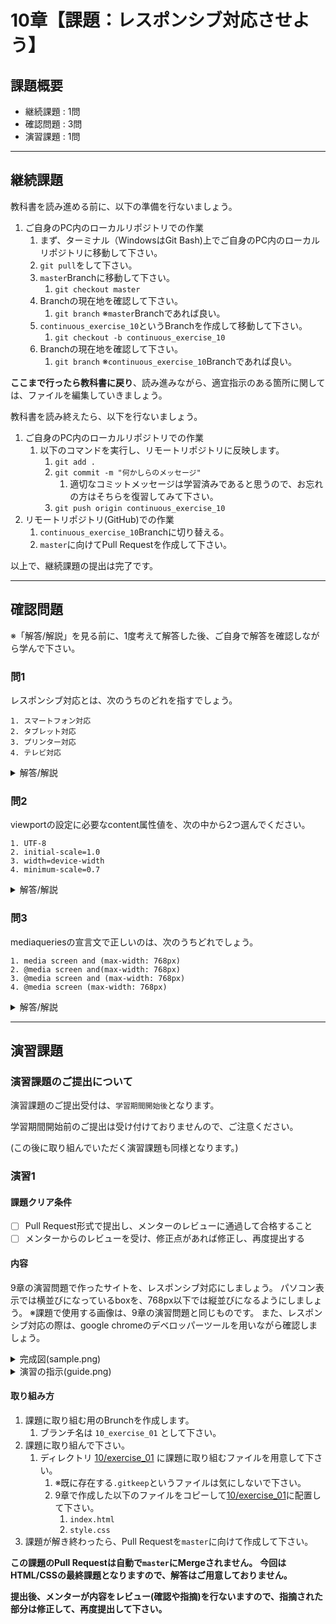 # 10章【課題：レスポンシブ対応させよう】

## 課題概要
 - 継続課題 : 1問
 - 確認問題 : 3問
 - 演習課題 : 1問

---
## 継続課題
教科書を読み進める前に、以下の準備を行ないましょう。

1. ご自身のPC内のローカルリポジトリでの作業
   1. まず、ターミナル（WindowsはGit Bash)上でご自身のPC内のローカルリポジトリに移動して下さい。
   1. `git pull`をして下さい。
   1. `master`Branchに移動して下さい。
      1. `git checkout master`
   1. Branchの現在地を確認して下さい。
      1. `git branch` ※`master`Branchであれば良い。
   1. `continuous_exercise_10`というBranchを作成して移動して下さい。
      1. `git checkout -b continuous_exercise_10`
   1. Branchの現在地を確認して下さい。
      1. `git branch` ※`continuous_exercise_10`Branchであれば良い。

**ここまで行ったら教科書に戻り**、読み進みながら、適宜指示のある箇所に関しては、ファイルを編集していきましょう。

教科書を読み終えたら、以下を行ないましょう。
1. ご自身のPC内のローカルリポジトリでの作業
   1. 以下のコマンドを実行し、リモートリポジトリに反映します。
      1. `git add .`
      1. `git commit -m "何かしらのメッセージ"`
         1. 適切なコミットメッセージは学習済みであると思うので、お忘れの方はそちらを復習してみて下さい。
      1. `git push origin continuous_exercise_10`
1. リモートリポジトリ(GitHub)での作業
   1. `continuous_exercise_10`Branchに切り替える。
   1. `master`に向けてPull Requestを作成して下さい。

以上で、継続課題の提出は完了です。

---
## 確認問題
※「解答/解説」を見る前に、1度考えて解答した後、ご自身で解答を確認しながら学んで下さい。
### 問1
レスポンシブ対応とは、次のうちのどれを指すでしょう。
```
1. スマートフォン対応
2. タブレット対応
3. プリンター対応
4. テレビ対応
```

<details>
<summary>解答/解説</summary>
 
```
【解答】
1~4全てレスポンシブ対応

【解説】
レスポンシブ対応とは

レスポンシブ対応とは、PC、タブレット、スマートフォンなど、複数の異なる画面サイズをWebサイト表示の判断基準にし、
ページのレイアウト・デザインを柔軟に調整することを指します。
3. プリンター対応
Webページを印刷する際のレイアウト、デザインを調節します。
4. テレビ対応
ディスプレイとしてテレビを使う場合や、テレビでネットサーフィンする際の表示レイアウト、デザインを調整します。

```
</details>

### 問2
viewportの設定に必要なcontent属性値を、次の中から2つ選んでください。
```
1. UTF-8
2. initial-scale=1.0
3. width=device-width
4. minimum-scale=0.7
```

<details>
<summary>解答/解説</summary>
 
```
【解答】
2, 3

【解説】
viewportの設定

viewport設定に必要となるのは2, 3です。

content属性値

viewport設定時に必要となるcontent属性値は
・width=device-width
・initial-scale=1.0
の2つではなく、こちらのどちらか一方です。
上記2点は同じ意味を持つので、片方の記述でviewportの役割を果たします。

```
</details>

### 問3
mediaqueriesの宣言文で正しいのは、次のうちどれでしょう。
```
1. media screen and (max-width: 768px)
2. @media screen and(max-width: 768px)
3. @media screen and (max-width: 768px)
4. @media screen (max-width: 768px)
```

<details>
<summary>解答/解説</summary>
 
```
【解答】
3. @media screen and (max-width: 768px)

【解説】
mediaqueriesの宣言

こちらのmediaqueriesの宣言文はしっかり覚えてください。
また、必ず注意していただきたい点が、
@media screen and () というように、それぞれの単語の間だけでなく、
andと()の間にも半角スペースが空いていることにも気を付けてください。
こちらのスペースを1ヶ所忘れてしまうだけでmediaqueriesの宣言が機能しなくなります。
```
</details>


---
## 演習課題

### 演習課題のご提出について
演習課題のご提出受付は、`学習期間開始後`となります。

学習期間開始前のご提出は受け付けておりませんので、ご注意ください。

(この後に取り組んでいただく演習課題も同様となります。)

### 演習1
#### 課題クリア条件
- [ ] Pull Request形式で提出し、メンターのレビューに通過して合格すること
- [ ] メンターからのレビューを受け、修正点があれば修正し、再度提出する

#### 内容
9章の演習問題で作ったサイトを、レスポンシブ対応にしましょう。
パソコン表示では横並びになっているboxを、768px以下では縦並びになるようにしましょう。
※課題で使用する画像は、9章の演習問題と同じものです。
また、レスポンシブ対応の際は、google chromeのデベロッパーツールを用いながら確認しましょう。

<details>
<summary>完成図(sample.png)</summary>
<img src="https://wals.s3-ap-northeast-1.amazonaws.com/curriculum/htmlcss/kadai1/sample-sp.png" alt="sample.png">
</details>

<details>
<summary>演習の指示(guide.png)</summary>
<img src="https://wals.s3-ap-northeast-1.amazonaws.com/curriculum/htmlcss/kadai1/guide-sp.png" alt="guide.png">
</details>



#### 取り組み方
1. 課題に取り組む用のBrunchを作成します。
   1. ブランチ名は `10_exercise_01` として下さい。
1. 課題に取り組んで下さい。
   1. ディレクトリ [10/exercise_01](./exercise_01) に課題に取り組むファイルを用意して下さい。
      1. ※既に存在する`.gitkeep`というファイルは気にしないで下さい。
      1. 9章で作成した以下のファイルをコピーして[10/exercise_01](./exercise_01)に配置して下さい。
         1. `index.html`
         1. `style.css`
1. 課題が解き終わったら、Pull Requestを`master`に向けて作成して下さい。

**この課題のPull Requestは自動で`master`にMergeされません。**
**今回はHTML/CSSの最終課題となりますので、解答はご用意しておりません。**

**提出後、メンターが内容をレビュー(確認や指摘)を行ないますので、指摘された部分は修正して、再度提出して下さい。**
